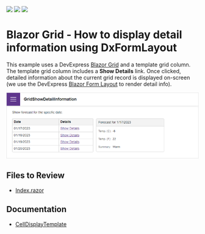 <!-- default badges list -->
![](https://img.shields.io/endpoint?url=https://codecentral.devexpress.com/api/v1/VersionRange/198059517/23.1.3%2B)
[![](https://img.shields.io/badge/Open_in_DevExpress_Support_Center-FF7200?style=flat-square&logo=DevExpress&logoColor=white)](https://supportcenter.devexpress.com/ticket/details/T802161)
[![](https://img.shields.io/badge/📖_How_to_use_DevExpress_Examples-e9f6fc?style=flat-square)](https://docs.devexpress.com/GeneralInformation/403183)
<!-- default badges end -->

# Blazor Grid - How to display detail information using DxFormLayout

This example uses a DevExpress [Blazor Grid](https://docs.devexpress.com/Blazor/403143/grid) and a template grid column. The template grid column includes a **Show Details** link. Once clicked, detailed information about the current grid record is displayed on-screen (we use the DevExpress [Blazor Form Layout](https://docs.devexpress.com/Blazor/DevExpress.Blazor.DxFormLayout) to render detail info).

![Grids - Display Detail Information](images/grid-show-detail-information.png)

## Files to Review

* [Index.razor](./CS/GridShowDetailInformation/Pages/Index.razor)

## Documentation

* [CellDisplayTemplate](https://docs.devexpress.com/Blazor/DevExpress.Blazor.DxGridDataColumn.CellDisplayTemplate)

